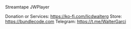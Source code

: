 Streamtape JWPlayer

Donation or Services: https://ko-fi.com/licdwalterg
Store: https://bundlecode.com
Telegram: https://t.me/WalterGarci
